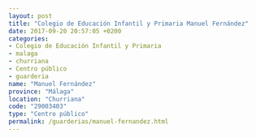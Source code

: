```yaml
---
layout: post
title: "Colegio de Educación Infantil y Primaria Manuel Fernández"
date: 2017-09-20 20:57:05 +0200
categories:
- Colegio de Educación Infantil y Primaria
- malaga
- churriana
- Centro público
- guarderia
name: "Manuel Fernández"
province: "Málaga"
location: "Churriana"
code: "29003403"
type: "Centro público"
permalink: /guarderias/manuel-fernandez.html
---
```

